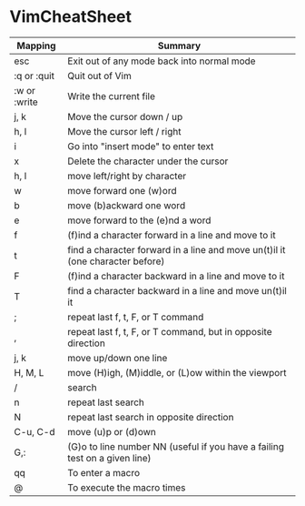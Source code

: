 # VimCheatSheet



Mapping		|	Summary
----------------|------------------
esc		| Exit out of any mode back into normal mode
:q or :quit	| Quit out of Vim
:w or :write	| Write the current file
j, k		| Move the cursor down / up
h, l		| Move the cursor left / right
i		| Go into "insert mode" to enter text
x		| Delete the character under the cursor
h, l		| move left/right by character
w		| move forward one (w)ord
b		| move (b)ackward one word
e		| move forward to the (e)nd a word
f<char>		| (f)ind a character forward in a line and move to it
t<char>		| find a character forward in a line and move un(t)il it (one character before)
F<char>		| (f)ind a character backward in a line and move to it
T<char>		| find a character backward in a line and move un(t)il it
;		| repeat last f, t, F, or T command
,	 	| repeat last f, t, F, or T command, but in opposite direction
j, k	  	| move up/down one line
H, M, L	  	| move (H)igh, (M)iddle, or (L)ow within the viewport
/	 	| search
n		| repeat last search
N	        | repeat last search in opposite direction
C-u, C-d	| move (u)p or (d)own
<NN>G,:<NN>	| (G)o to line number NN (useful if you have a failing test on a given line)
q<letter><commands>q | To enter a macro
<number>@<letter> | To execute the macro <number> times
